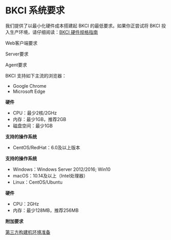# BKCI 系统要求

我们提供了以最小化硬件成本搭建起 BKCI 的最低要求。如果你正尝试将 BKCI 投入生产环境，请仔细阅读：[BKCI 硬件规格指南](<../../.gitbook/assets/hardware specifications>)​

Web客户端要求

Server要求

Agent要求

BKCI 支持如下主流的浏览器：

* Google Chrome
* Microsoft Edge

**硬件**

* CPU：最少2核/2GHz
* 内存：最少1GB，推荐2GB
* 磁盘空间：最少1GB

**支持的操作系统**

* CentOS/RedHat：6.0及以上版本

**支持的操作系统**

* Windows：Windows Server 2012/2016; Win10
* macOS：10.14及以上（Intel处理器）
* Linux：CentOS/Ubuntu

**硬件**

* CPU：2GHz
* 内存：最少128MB，推荐256MB

**附加要求**

​[第三方构建机环境准备](<../../.gitbook/assets/prepara agent>)​

